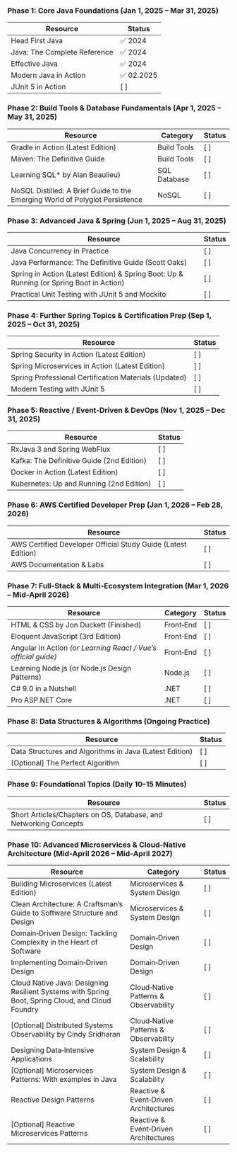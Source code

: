 ### Phase 1: Core Java Foundations (Jan 1, 2025 – Mar 31, 2025)
| Resource | Status |
|----------|--------|
| Head First Java | ✅ 2024 |
| Java: The Complete Reference | ✅ 2024 |
| Effective Java | ✅ 2024 |
| Modern Java in Action | ✅ 02.2025|
| JUnit 5 in Action | [ ] |

### Phase 2: Build Tools & Database Fundamentals (Apr 1, 2025 – May 31, 2025)
| Resource | Category | Status |
|----------|----------|--------|
| Gradle in Action (Latest Edition) | Build Tools | [ ] |
| Maven: The Definitive Guide | Build Tools | [ ] |
| Learning SQL* by Alan Beaulieu) | SQL Database | [ ] |
| NoSQL Distilled: A Brief Guide to the Emerging World of Polyglot Persistence | NoSQL | [ ] |

### Phase 3: Advanced Java & Spring (Jun 1, 2025 – Aug 31, 2025)
| Resource | Status |
|----------|--------|
| Java Concurrency in Practice | [ ] |
| Java Performance: The Definitive Guide (Scott Oaks) | [ ] |
| Spring in Action (Latest Edition) & Spring Boot: Up & Running (or Spring Boot in Action) | [ ] |
| Practical Unit Testing with JUnit 5 and Mockito | [ ] |

### Phase 4: Further Spring Topics & Certification Prep (Sep 1, 2025 – Oct 31, 2025)
| Resource | Status |
|----------|--------|
| Spring Security in Action (Latest Edition) | [ ] |
| Spring Microservices in Action (Latest Edition) | [ ] |
| Spring Professional Certification Materials (Updated) | [ ] |
| Modern Testing with JUnit 5 | [ ] |

### Phase 5: Reactive / Event-Driven & DevOps (Nov 1, 2025 – Dec 31, 2025)
| Resource | Status |
|----------|--------|
| RxJava 3 and Spring WebFlux | [ ] |
| Kafka: The Definitive Guide (2nd Edition) | [ ] |
| Docker in Action (Latest Edition) | [ ] |
| Kubernetes: Up and Running (2nd Edition) | [ ] |

### Phase 6: AWS Certified Developer Prep (Jan 1, 2026 – Feb 28, 2026)
| Resource | Status |
|----------|--------|
| AWS Certified Developer Official Study Guide (Latest Edition) | [ ] |
| AWS Documentation & Labs | [ ] |

### Phase 7: Full‑Stack & Multi‑Ecosystem Integration (Mar 1, 2026 – Mid‑April 2026)
| Resource | Category | Status |
|----------|----------|--------|
| HTML & CSS by Jon Duckett (Finished) | Front‑End | [ ] |
| Eloquent JavaScript (3rd Edition) | Front‑End | [ ] |
| Angular in Action *(or Learning React / Vue’s official guide)* | Front‑End | [ ] |
| Learning Node.js (or Node.js Design Patterns) | Node.js | [ ] |
| C# 9.0 in a Nutshell | .NET | [ ] |
| Pro ASP.NET Core | .NET | [ ] |

### Phase 8: Data Structures & Algorithms (Ongoing Practice)
| Resource | Status |
|----------|--------|
| Data Structures and Algorithms in Java (Latest Edition) | [ ] |
| [Optional] The Perfect Algorithm | [ ] |

### Phase 9: Foundational Topics (Daily 10–15 Minutes)
| Resource | Status |
|----------|--------|
| Short Articles/Chapters on OS, Database, and Networking Concepts | [ ] |

### Phase 10: Advanced Microservices & Cloud‑Native Architecture (Mid‑April 2026 – Mid‑April 2027)
| Resource | Category | Status |
|----------|----------|--------|
| Building Microservices (Latest Edition) | Microservices & System Design | [ ] |
| Clean Architecture: A Craftsman’s Guide to Software Structure and Design | Microservices & System Design | [ ] |
| Domain‑Driven Design: Tackling Complexity in the Heart of Software | Domain‑Driven Design | [ ] |
| Implementing Domain‑Driven Design | Domain‑Driven Design | [ ] |
| Cloud Native Java: Designing Resilient Systems with Spring Boot, Spring Cloud, and Cloud Foundry | Cloud‑Native Patterns & Observability | [ ] |
| [Optional] Distributed Systems Observability by Cindy Sridharan | Cloud‑Native Patterns & Observability | [ ] |
| Designing Data‑Intensive Applications | System Design & Scalability | [ ] |
| [Optional] Microservices Patterns: With examples in Java | System Design & Scalability | [ ] |
| Reactive Design Patterns | Reactive & Event‑Driven Architectures | [ ] |
| [Optional] Reactive Microservices Patterns | Reactive & Event‑Driven Architectures | [ ] |

